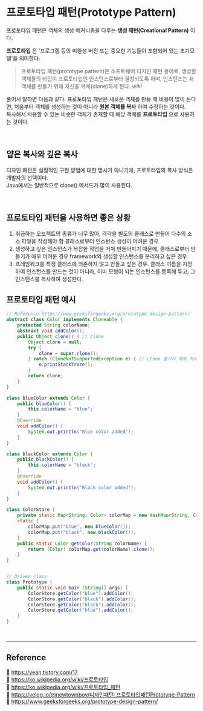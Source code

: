 # 프로토타입 패턴(Prototype Pattern)

프로토타입 패턴은 객체의 생성 메커니즘을 다루는 **생성 패턴(Creational Pattern)** 이다.

**프로토타입** 은 '프로그램 등의 미완성 버전 또는 중요한 기능들이 포함되어 있는 초기모델'을 의미한다.

> 프로토타입 패턴(prototype pattern)은 소프트웨어 디자인 패턴 용어로, 생성할 객체들의 타입이 프로토타입인 인스턴스로부터 결정되도록 하며, 인스턴스는 새 객체를 만들기 위해 자신을 복제(clone)하게 된다. _wiki_

풀어서 말하면 다음과 같다.
프로토타입 패턴은 새로운 객체를 만들 때 비용이 많이 든다면, 처음부터 객체를 생성하는 것이 아니라 **원본 객체를 복사** 하여 수정하는 것이다.  
복사해서 사용할 수 있는 비슷한 객체가 존재할 때 해당 객체를 **프로토타입** 으로 사용하는 것이다.

<br/>

## 얕은 복사와 깊은 복사

디자인 패턴은 실질적인 구현 방법에 대한 명시가 아니기에, 프로토타입의 복사 방식은 개발자의 선택이다.  
Java에서는 일반적으로 clone() 메서드가 많이 사용된다.

<br/>

## 프로토타입 패턴을 사용하면 좋은 상황

1. 취급하는 오브젝트의 종류가 너무 많아, 각각을 별도의 클래스로 만들어 다수의 소스 파일을 작성해야 함
   클래스로부터 인스턴스 생성이 어려운 경우
2. 생성하고 싶은 인스턴스가 복잡한 작업을 거쳐 만들어지기 때문에, 클래스로부터 만들기가 매우 어려운 경우
   framework와 생성할 인스턴스를 분리하고 싶은 경우
3. 프레임워크를 특정 클래스에 의존하지 않고 만들고 싶은 경우. 클래스 이름을 지정하여 인스턴스를 만드는 것이 아니라, 이미 모형이 되는 인스턴스를 등록해 두고, 그 인스턴스를 복사하여 생성한다.

## 프로토타입 패턴 예시

```java
// Reference https://www.geeksforgeeks.org/prototype-design-pattern/
abstract class Color implements Cloneable {
    protected String colorName;
    abstract void addColor();
    public Object clone() { // clone
        Object clone = null;
        try {
            clone = super.clone();
        } catch (CloneNotSupportedException e) { // clone 불가시 예외 처리
            e.printStackTrace();
        }
        return clone;
    }
}

class blueColor extends Color {
    public blueColor() {
        this.colorName = "blue";
    }
    @Override
    void addColor() {
        System.out.println("Blue color added");
    }
}

class blackColor extends Color {
    public blackColor() {
        this.colorName = "black";
    }
    @Override
    void addColor() {
        System.out.println("Black color added");
    }
}

class ColorStore {
    private static Map<String, Color> colorMap = new HashMap<String, Color>();
    static {
        colorMap.put("blue", new blueColor());
        colorMap.put("black", new blackColor());
    }
    public static Color getColor(String colorName) {
        return (Color) colorMap.get(colorName).clone();
    }
}


// Driver class
class Prototype {
    public static void main (String[] args) {
        ColorStore.getColor("blue").addColor();
        ColorStore.getColor("black").addColor();
        ColorStore.getColor("black").addColor();
        ColorStore.getColor("blue").addColor();
    }
}
```

<br/>

---

## Reference

📄 https://yeah.tistory.com/17  
📄 https://ko.wikipedia.org/wiki/프로토타입  
📄 https://ko.wikipedia.org/wiki/프로토타입_패턴  
📄 https://velog.io/@newtownboy/디자인패턴-프로토타입패턴Prototype-Pattern  
📄 https://www.geeksforgeeks.org/prototype-design-pattern/
